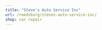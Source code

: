 ```yaml
---
title: "Steve's Auto Service Inc"
url: /reedsburg/steves-auto-service-inc/
shop: car repair
---
```

